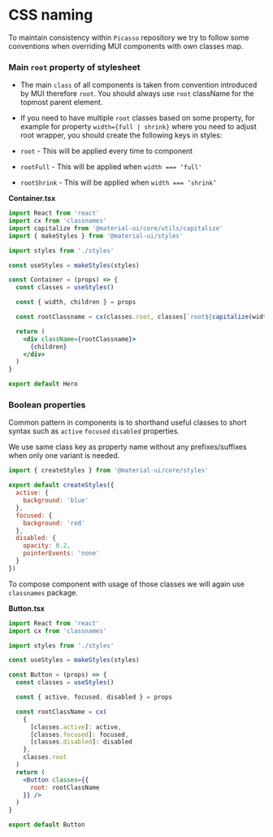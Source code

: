# CSS naming
To maintain consistency within `Picasso` repository we try to follow some conventions when overriding MUI components with own classes map.

### Main `root` property of stylesheet
* The main `class` of all components is taken from convention introduced by MUI therefore `root`. You should always use `root` className for the topmost parent element. 

* If you need to have multiple `root` classes based on some property, for example for property `width={full | shrink}` where you need to adjust root wrapper, you should create the following keys in styles:

* `root` - This will be applied every time to component
* `rootFull` - This will be applied when `width === ‘full'`
* `rootShrink` - This will be applied when `width === ‘shrink’`

**Container.tsx**
```jsx
import React from 'react'
import cx from 'classnames'
import capitalize from '@material-ui/core/utils/capitalize'
import { makeStyles } from '@material-ui/styles'

import styles from './styles'

const useStyles = makeStyles(styles)

const Container = (props) => {
  const classes = useStyles()

  const { width, children } = props

  const rootClassname = cx(classes.root, classes[`root${capitalize(width)}`])

  return (
    <div className={rootClassname}>
      {children}
    </div>
  )
}

export default Hero

```

### Boolean properties
Common pattern in components is to shorthand useful classes to short syntax such as `active` `focused` `disabled` properties. 

We use same class key as property name without any prefixes/suffixes when only one variant is needed. 

```jsx
import { createStyles } from '@material-ui/core/styles'

export default createStyles({
  active: {
    background: 'blue'
  },
  focused: {
    background: 'red'
  },
  disabled: {
    opacity: 0.2,
    pointerEvents: 'none'
  }
})
```

To compose component with usage of those classes we will again use `classnames` package. 

**Button.tsx**
```jsx
import React from 'react'
import cx from 'classnames'

import styles from './styles'

const useStyles = makeStyles(styles)

const Button = (props) => {
  const classes = useStyles()

  const { active, focused, disabled } = props

  const rootClassName = cx(
    {
      [classes.active]: active,
      [classes.focused]: focused,
      [classes.disabled]: disabled
    },
    classes.root
  )
  return (
    <Button classes={{
      root: rootClassName
    }} />
  )
}

export default Button

```
